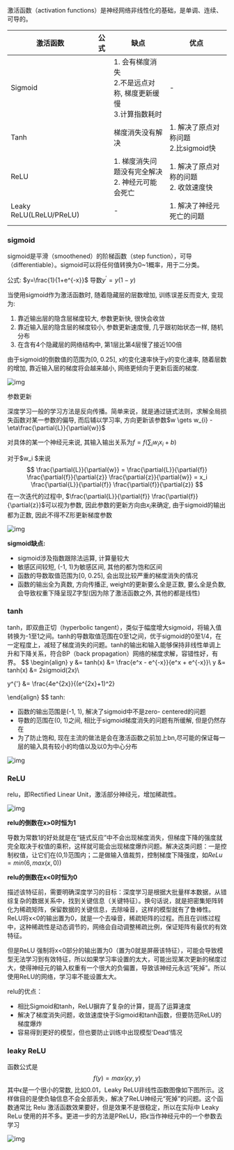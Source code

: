 激活函数（activation functions）是神经网络非线性化的基础，是单调、连续、可导的。

| 激活函数                | 公式 | 缺点                                                         | 优点                                       |
| ----------------------- | ---- | ------------------------------------------------------------ | ------------------------------------------ |
| Sigmoid                 |      | 1. 会有梯度消失 <br />2.不是远点对称, 梯度更新缓慢<br />3.计算指数耗时 | -                                          |
| Tanh                    |      | 梯度消失没有解决                                             | 1. 解决了原点对称问题<br />2.比sigmoid快   |
| ReLU                    |      | 1. 梯度消失问题没有完全解决<br />2. 神经元可能会死亡         | 1. 解决了原点对称的问题<br />2. 收敛速度快 |
| Leaky ReLU(LReLU/PReLU) |      | -                                                            | 1. 解决了神经元死亡的问题                  |
|                         |      |                                                              |                                            |



### sigmoid

sigmoid是平滑（smoothened）的阶梯函数（step function），可导（differentiable）。sigmoid可以将任何值转换为0~1概率，用于二分类。

公式: $y=\frac{1}{1+e^{-x}}$   	导数$y^{'} = y(1-y)$

当使用sigmoid作为激活函数时, 随着隐藏层的层数增加, 训练误差反而变大, 变现为:

1. 靠近输出层的隐含层梯度较大, 参数更新快, 很快会收敛
2. 靠近输入层的隐含层的梯度较小, 参数更新速度慢, 几乎跟初始状态一样, 随机分布
3. 在含有4个隐藏层的网络结构中, 第1层比第4层慢了接近100倍

由于sigmoid的倒数值的范围为[0, 0.25], x的变化速率快于y的变化速率, 随着层数的增加, 靠近输入层的梯度将会越来越小, 网络更倾向于更新后面的梯度.

![img](../picture/21/sigma-sigma-prime.jpg)

参数更新

深度学习一般的学习方法是反向传播。简单来说，就是通过链式法则，求解全局损失函数对某一参数的偏导, 而后辅以学习率, 方向更新该参数$w \gets w_{i} - \eta\frac{\partial{L}}{\partial{w}}$

对具体的某一个神经元来说, 其输入输出关系为$f = f(\sum_{i}{w_ix_i + b})$

对于$w_i	$​​来说
$$
\frac{\partial{L}}{\partial{w}} = 
\frac{\partial{L}}{\partial{f}} \frac{\partial{f}}{\partial{z}} \frac{\partial{z}}{\partial{w}}  =
x_i \frac{\partial{L}}{\partial{f}} \frac{\partial{f}}{\partial{z}}
$$
在一次迭代的过程中, $\frac{\partial{L}}{\partial{f}} \frac{\partial{f}}{\partial{z}}$​可以视为参数, 因此参数的更新方向由$x_i$来确定, 由于sigmoid的输出都为正数, 因此不得不Z形更新梯度参数

![img](../picture/21/zig-zag-gradient.png)

**sigmoid缺点:**

* sigmoid涉及指数跟除法运算, 计算量较大
* 敏感区间较短, (-1, 1)为敏感区间, 其他的都为饱和区间
* 函数的导数取值范围为[0, 0.25], 会出现比较严重的梯度消失的情况
* 函数的输出全为真数, 方向传播正, weight的更新要么全是正数, 要么全是负数, 会导致权重下降呈现Z字型(因为除了激活函数之外, 其他的都是线性)



### tanh

tanh，即双曲正切（hyperbolic tangent），类似于幅度增大sigmoid，将输入值转换为-1至1之间。tanh的导数取值范围在0至1之间，优于sigmoid的0至1/4，在一定程度上，减轻了梯度消失的问题。tanh的输出和输入能够保持非线性单调上升和下降关系，符合BP（back propagation）网络的梯度求解，容错性好，有界。
$$
\begin{align}
y &= tanh(x) &= \frac{e^x - e^{-x}}{e^x + e^{-x}}\\
y &= tanh(x) &= 2sigmoid(2x)\\

y^{'} &= \frac{4e^{2x}}{(e^{2x}+1)^2}

\end{align}
$$
tanh:

* 函数的输出范围是(-1, 1), 解决了sigmoid中不是zero- centered的问题
* 导数的范围在(0, 1)之间, 相比于sigmoid梯度消失的问题有所缓解, 但是仍然存在
* 为了防止饱和, 现在主流的做法是会在激活函数之前加上bn,尽可能的保证每一层的输入具有较小的均值以及以0为中心分布

![img](../picture/21/tanh-tanh-prime.jpg)

### ReLU

relu，即Rectified Linear Unit，激活部分神经元，增加稀疏性。

![img](../picture/21/v2-a04faf3c3b7956fad6d1a1d91c3e32f5_1440w.jpg)

**relu的倒数在x>0时恒为1** 

导数为常数1的好处就是在“链式反应”中不会出现梯度消失，但梯度下降的强度就完全取决于权值的乘积，这样就可能会出现梯度爆炸问题。解决这类问题：一是控制权值，让它们在(0,1)范围内；二是做输入值裁剪，控制梯度下降强度，如$ReLu = min(6, max(x, 0))$

**relu的倒数在x<0时恒为0** 

描述该特征前，需要明确深度学习的目标：深度学习是根据大批量样本数据，从错综复杂的数据关系中，找到关键信息（关键特征）。换句话说，就是把密集矩阵转化为稀疏矩阵，保留数据的关键信息，去除噪音，这样的模型就有了鲁棒性。ReLU将x<0的输出置为0，就是一个去噪音，稀疏矩阵的过程。而且在训练过程中，这种稀疏性是动态调节的，网络会自动调整稀疏比例，保证矩阵有最优的有效特征。

但是ReLU 强制将x<0部分的输出置为0（置为0就是屏蔽该特征），可能会导致模型无法学习到有效特征，所以如果学习率设置的太大，可能出现某次更新的梯度过大，使得神经元的输入权重有一个很大的负偏置，导致该神经元永远“死掉”。所以使用ReLU的网络，学习率不能设置太大。

relu的优点：

- 相比Sigmoid和tanh，ReLU摒弃了复杂的计算，提高了运算速度
- 解决了梯度消失问题，收敛速度快于Sigmoid和tanh函数，但要防范ReLU的梯度爆炸
- 容易得到更好的模型，但也要防止训练中出现模型‘Dead’情况

### leaky ReLU

函数公式是
$$
f(y) = max(\epsilon y, y)
$$
其中$\epsilon$是一个很小的常数, 比如0.01，Leaky ReLU非线性函数图像如下图所示。这样做目的是使负轴信息不会全部丢失，解决了ReLU神经元“死掉”的问题。这个函数通常比 Relu 激活函数效果要好，但是效果不是很稳定，所以在实际中 Leaky ReLu 使用的并不多。更进一步的方法是PReLU，把$\epsilon$​当作神经元中的一个参数去学习

![img](../picture/21/v2-0f6aa9f364b302da5826a4108cb899cb_1440w.jpg)
